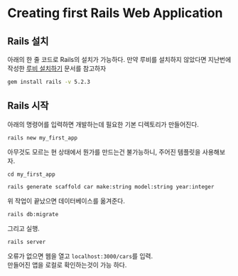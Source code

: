 # Creating first Rails Web Application

## Rails 설치

아래의 한 줄 코드로 Rails의 설치가 가능하다.
만약 루비를 설치하지 않았다면 지난번에 작성한 [루비 설치하기](../../../../Ruby/2019/08/16.md) 문서를 참고하자

```bash
gem install rails -v 5.2.3
```

## Rails 시작
아래의 명령어를 입력하면 개발하는데 필요한 기본 디렉토리가 만들어진다.

```
rails new my_first_app
```

아무것도 모르는 현 상태에서 뭔가를 만드는건 불가능하니, 주어진 템플릿을 사용해보자.

```
cd my_first_app

rails generate scaffold car make:string model:string year:integer
```

위 작업이 끝났으면 데이터베이스를 옮겨준다.

```
rails db:migrate
```

그리고 실행.

```
rails server
```

오류가 없으면 웹을 열고 `localhost:3000/cars`를 입력.<br>
만들어진 앱을 로컬로 확인하는것이 가능 하다.
